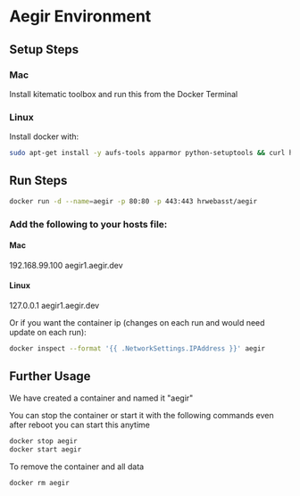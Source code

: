 # Aegir Environment

## Setup Steps

### Mac

Install kitematic toolbox and run this from the Docker Terminal

### Linux

Install docker with:
```bash
sudo apt-get install -y aufs-tools apparmor python-setuptools && curl http://get.docker.io | sudo sh
```

## Run Steps

```bash
docker run -d --name=aegir -p 80:80 -p 443:443 hrwebasst/aegir
```

### Add the following to your hosts file:

#### Mac

192.168.99.100 aegir1.aegir.dev

#### Linux

127.0.0.1 aegir1.aegir.dev

Or if you want the container ip (changes on each run and would need update on each run):

```bash
docker inspect --format '{{ .NetworkSettings.IPAddress }}' aegir
```

## Further Usage

We have created a container and named it "aegir"

You can stop the container or start it with the following commands even after reboot you can start this anytime

```bash
docker stop aegir
docker start aegir
```

To remove the container and all data

```bash
docker rm aegir
```